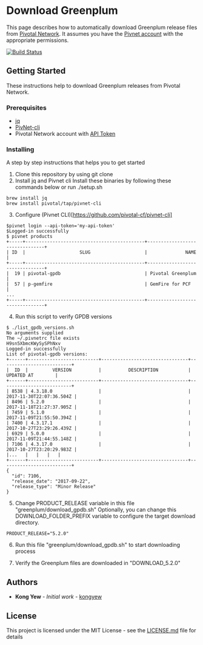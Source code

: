 # Download Greenplum

This page describes how to automatically download Greenplum release files from [Pivotal Network](https://network.pivotal.io/).  It assumes you have the [Pivnet account](https://login.run.pivotal.io/create_account?client_id=pivnet-production&redirect_uri=https://network.pivotal.io/login) with the appropriate permissions.

[![Build Status](https://travis-ci.org/kongyew/greenplum-downloader.svg?branch=master)](https://travis-ci.org/kongyew/greenplum-downloader)

## Getting Started

These instructions help to download Greenplum releases from Pivotal Network.

### Prerequisites
- [jq](https://stedolan.github.io/jq/download/)
- [PivNet-cli](https://github.com/pivotal-cf/pivnet-cli)
- Pivotal Network account with [API Token](https://network.pivotal.io/users/dashboard/edit-profile)

### Installing

A step by step instructions that helps you to get started

1. Clone this repository by using git clone <repo>
2. Install jq and Pivnet cli
Install these binaries by following these commands below or run ./setup.sh
```
brew install jq
brew install pivotal/tap/pivnet-cli
```
3. Configure (Pivnet CLI)[https://github.com/pivotal-cf/pivnet-cli]
```
$pivnet login --api-token='my-api-token'
$Logged-in successfully
$ pivnet products
+-----+--------------------------------------------+--------------------------------+
| ID  |                    SLUG                    |              NAME              |
+-----+--------------------------------------------+--------------------------------+
|  19 | pivotal-gpdb                               | Pivotal Greenplum              |
|  57 | p-gemfire                                  | GemFire for PCF                |
...
+-----+--------------------------------------------+--------------------------------+
```
4. Run this script to verify GPDB versions
```
$ ./list_gpdb_versions.sh
No arguments supplied
The ~/.pivnetrc file exists
H9sn5XbmcKWySySPhNxv
Logged-in successfully
List of pivotal-gpdb versions:
+------+--------------------------+--------------------------------+--------------------------+
|  ID  |         VERSION          |          DESCRIPTION           |        UPDATED AT        |
+------+--------------------------+--------------------------------+--------------------------+
| 8538 | 4.3.18.0                 |                                | 2017-11-30T22:07:36.504Z |
| 8496 | 5.2.0                    |                                | 2017-11-18T21:27:37.905Z |
| 7459 | 5.1.0                    |                                | 2017-11-09T21:55:50.394Z |
| 7400 | 4.3.17.1                 |                                | 2017-10-27T23:29:26.439Z |
| 6929 | 5.0.0                    |                                | 2017-11-09T21:44:55.148Z |
| 7106 | 4.3.17.0                 |                                | 2017-10-27T23:20:29.983Z |
|...   |   |   |   |
+------+--------------------------+--------------------------------+--------------------------+
{
  "id": 7106,
  "release_date": "2017-09-22",
  "release_type": "Minor Release"
}
```
5. Change PRODUCT_RELEASE variable in this file "greenplum/download_gpdb.sh"
Optionally, you can change this DOWNLOAD_FOLDER_PREFIX variable to configure the target download directory.
```
PRODUCT_RELEASE="5.2.0"
```
6. Run this file "greenplum/download_gpdb.sh" to start downloading process

7. Verify the Greenplum files are downloaded in "DOWNLOAD_5.2.0"

## Authors

* **Kong Yew** - *Initial work* - [kongyew](https://github.com/kongyew)

## License

This project is licensed under the MIT License - see the [LICENSE.md](LICENSE.md) file for details
